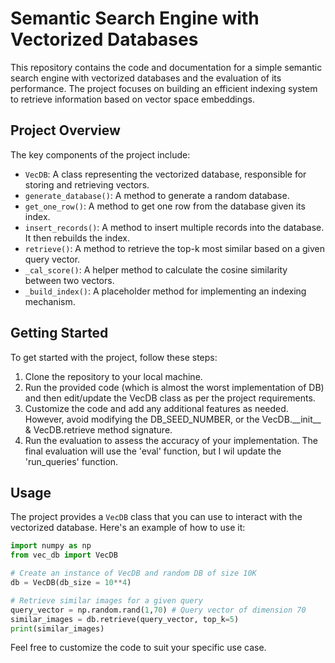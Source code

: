 # Semantic Search Engine with Vectorized Databases
This repository contains the code and documentation for a simple semantic search engine with vectorized databases and the evaluation of its performance. The project focuses on building an efficient indexing system to retrieve information based on vector space embeddings.

## Project Overview

The key components of the project include:
- `VecDB`: A class representing the vectorized database, responsible for storing and retrieving vectors.
- `generate_database()`: A method to generate a random database.
- `get_one_row()`: A method to get one row from the database given its index.
- `insert_records()`: A method to insert multiple records into the database. It then rebuilds the index.
- `retrieve()`: A method to retrieve the top-k most similar based on a given query vector.
- `_cal_score()`: A helper method to calculate the cosine similarity between two vectors.
- `_build_index()`: A placeholder method for implementing an indexing mechanism.

## Getting Started

To get started with the project, follow these steps:
1. Clone the repository to your local machine.
2. Run the provided code (which is almost the worst implementation of DB) and then edit/update the VecDB class as per the project requirements.
3. Customize the code and add any additional features as needed. However, avoid modifying the DB_SEED_NUMBER, or the VecDB.\_\_init__ & VecDB.retrieve method signature.
4. Run the evaluation to assess the accuracy of your implementation. The final evaluation will use the 'eval' function, but I wil update the 'run_queries' function.

## Usage

The project provides a `VecDB` class that you can use to interact with the vectorized database. Here's an example of how to use it:

```python
import numpy as np
from vec_db import VecDB

# Create an instance of VecDB and random DB of size 10K
db = VecDB(db_size = 10**4)

# Retrieve similar images for a given query
query_vector = np.random.rand(1,70) # Query vector of dimension 70
similar_images = db.retrieve(query_vector, top_k=5)
print(similar_images)
```

Feel free to customize the code to suit your specific use case.
